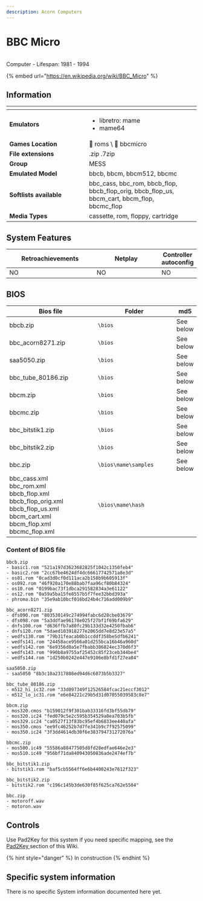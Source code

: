 ```yaml
---
description: Acorn Computers
---
```


# BBC Micro

<div align="left">

<figure><picture><source srcset="https://raw.githubusercontent.com/fabricecaruso/es-theme-carbon/91d85c7849cc550b0cac4e75cb8e0923d3b61b5e/art/logos/bbc-w.svg" media="(prefers-color-scheme: dark)"><img src="https://raw.githubusercontent.com/fabricecaruso/es-theme-carbon/91d85c7849cc550b0cac4e75cb8e0923d3b61b5e/art/logos/bbc.svg" alt=""></picture><figcaption></figcaption></figure>

</div>

Computer - Lifespan: 1981 - 1994

{% embed url="https://en.wikipedia.org/wiki/BBC_Micro" %}

## Information

<table data-header-hidden><thead><tr><th width="195"></th><th></th><th data-hidden></th></tr></thead><tbody><tr><td><strong>Emulators</strong></td><td><ul><li>libretro: mame</li><li>mame64</li></ul></td><td></td></tr><tr><td><strong>Games Location</strong></td><td><span data-gb-custom-inline data-tag="emoji" data-code="1f4c1">📁</span> roms \ <span data-gb-custom-inline data-tag="emoji" data-code="1f4c2">📂</span> bbcmicro</td><td></td></tr><tr><td><strong>File extensions</strong></td><td>.zip .7zip</td><td></td></tr><tr><td><strong>Group</strong></td><td>MESS</td><td></td></tr><tr><td><strong>Emulated Model</strong></td><td>bbcb, bbcm, bbcm512, bbcmc</td><td></td></tr><tr><td><strong>Softlists available</strong></td><td>bbc_cass, bbc_rom, bbcb_flop, bbcb_flop_orig, bbcb_flop_us, bbcm_cart, bbcm_flop, bbcmc_flop</td><td></td></tr><tr><td><strong>Media Types</strong></td><td>cassette, rom, floppy, cartridge</td><td></td></tr></tbody></table>

## System Features

<table><thead><tr><th width="245">Retroachievements</th><th width="200">Netplay</th><th>Controller autoconfig</th></tr></thead><tbody><tr><td>NO</td><td>NO</td><td>NO</td></tr></tbody></table>

## BIOS

<table><thead><tr><th width="286">Bios file</th><th width="240.03610108303252">Folder</th><th>md5</th></tr></thead><tbody><tr><td>bbcb.zip</td><td><code>\bios</code></td><td>See below</td></tr><tr><td>bbc_acorn8271.zip</td><td><code>\bios</code></td><td>See below</td></tr><tr><td>saa5050.zip</td><td><code>\bios</code></td><td>See below</td></tr><tr><td>bbc_tube_80186.zip</td><td><code>\bios</code></td><td>See below</td></tr><tr><td>bbcm.zip</td><td><code>\bios</code></td><td>See below</td></tr><tr><td>bbcmc.zip</td><td><code>\bios</code></td><td>See below</td></tr><tr><td>bbc_bitstik1.zip</td><td><code>\bios</code></td><td>See below</td></tr><tr><td>bbc_bitstik2.zip</td><td><code>\bios</code></td><td>See below</td></tr><tr><td>bbc.zip</td><td><code>\bios\mame\samples</code></td><td>See below</td></tr><tr><td>bbc_cass.xml<br>bbc_rom.xml<br>bbcb_flop.xml<br>bbcb_flop_orig.xml<br>bbcb_flop_us.xml<br>bbcm_cart.xml<br>bbcm_flop.xml<br>bbcmc_flop.xml</td><td><code>\bios\mame\hash</code></td><td></td></tr></tbody></table>

### Content of BIOS file

```
bbcb.zip
- basic1.rom "521a197d3623682825f1042c1350feb4"
- basic2.rom "2cc67be4624df4dc66617742571a8e3d"
- os01.rom "0cad3d0cf0d111aca2b158b9b605913f"
- os092.rom "46f920a170e88bab7faa96cf80b84324"
- os10.rom "0199bac73f1dbca291582834a3e61122"
- os12.rom "0a59a5ba15fe8557b5f7fee32bbd393a"
- phroma.bin "35e9ab10bcf016bd24b4c716add009b9"

bbc_acorn8271.zip
- dfs090.rom "803530149c274994fabc6d28cbe03679"
- dfs098.rom "5a3ddfae96178e025f27bf1f69bfa629"
- dnfs100.rom "d636ffb7a80fc29b133d32e4250fbab6"
- dnfs120.rom "5daed103918277e2065dd7e8d23e57a5"
- wedfs130.rom "79b31feacab0b1ccddf358be5dfb6241"
- wedfs141.rom "24458ace9566a01d255bca16b46a960d"
- wedfs142.rom "6e9356d0a5e7fbabb386824ec370d6f3"
- wedfs143.rom "990b8a9755af25452c85f23ceb344be4"
- wedfs144.rom "1d250b0242e447e9106e8bfd1f27ea84"

saa5050.zip
- saa5050 "8b3c10a2317808ed94d6c6073b5b3327"

bbc_tube_80186.zip
- m512_hi_ic32.rom "33d097349f12526584fcac21eccf3012"
- m512_lo_ic31.rom "e6e84221c29b5d31d07055039583c8e7"

bbcm.zip
- mos320.cmos "b159012f9f301bab33316fd3bf55db79"
- mos320.ic24 "fed079c5e2c595b354529a8ea703b5fb"
- mos329.ic24 "ca0527f13f83bc95ef4b6833ee440afa"
- mos350.cmos "ee9fc46252b7d7fe341b9c7f92575099"
- mos350.ic24 "3f3dd4614db30f6e383794731272076a"

bbcmc.zip
- mos500.ic49 "55586a88477505d8fd28edfae646e2e3"
- mos510.ic49 "956bf71da840943050836ade2474ef7b"

bbc_bitstik1.zip
- bitstik1.rom "baf5cb5564ff6e6b4400243e7612f323"

bbc_bitstik2.zip
- bitstik2.rom "c196c145b3de630f85f625ca762e5504"

bbc.zip
- motoroff.wav
- motoron.wav
```

## Controls

Use Pad2Key for this system if you need specific mapping, see the [Pad2Key ](../../../../controllers/pad2key.md)section of this Wiki.

{% hint style="danger" %}
In construction
{% endhint %}

## Specific system information

There is no specific System information documented here yet.
